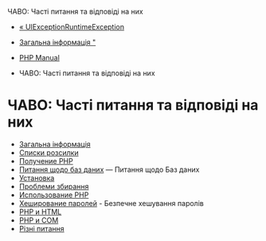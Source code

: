 ЧАВО: Часті питання та відповіді на них

-   [« UIExceptionRuntimeException](class.ui-exception-runtimeexception.html)
    
-   [Загальна інформація "](faq.general.html)
    
-   [PHP Manual](index.html)
    
-   ЧАВО: Часті питання та відповіді на них
    

# ЧАВО: Часті питання та відповіді на них

-   [Загальна інформація](faq.general.html)
-   [Списки розсилки](faq.mailinglist.html)
-   [Получение PHP](faq.obtaining.html)
-   [Питання щодо баз даних](faq.databases.html) — Питання щодо Баз даних
-   [Установка](faq.installation.html)
-   [Проблеми збирання](faq.build.html)
-   [Использование PHP](faq.using.html)
-   [Хеширование паролей](faq.passwords.html) - Безпечне хешування паролів
-   [PHP и HTML](faq.html.html)
-   [PHP и COM](faq.com.html)
-   [Різні питання](faq.misc.html)